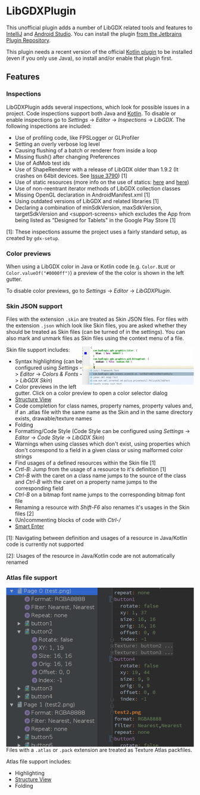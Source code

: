 # LibGDXPlugin
This unofficial plugin adds a number of LibGDX related tools and features to [IntelliJ](https://www.jetbrains.com/idea/) and
[Android Studio](https://developer.android.com/studio/index.html). You can install the plugin 
[from the Jetbrains Plugin Repository](https://plugins.jetbrains.com/plugin/8509). 

This plugin needs a recent version of the official [Kotlin plugin](https://plugins.jetbrains.com/plugin/6954) to be installed (even if
you only use Java), so install and/or enable that plugin first. 

## Features

### Inspections
LibGDXPlugin adds several inspections, which look for possible issues in a project. 
Code inspections support both Java and [Kotlin](https://kotlinlang.org/). 
To disable or enable inspections go to *Settings* -> *Editor* -> *Inspections* -> *LibGDX*. 
The following inspections are included:

* Use of profiling code, like FPSLogger or GLProfiler
* Setting an overly verbose log level
* Causing flushing of a batch or renderer from inside a loop
* Missing flush() after changing Preferences
* Use of AdMob test ids
* Use of ShapeRenderer with a release of LibGDX older than 1.9.2 (It crashes on 64bit devices. See [Issue 3790](https://github.com/libgdx/libgdx/issues/3790)) \[1]
* Use of static resources (more info on the use of statics: [here](http://bitiotic.com/blog/2013/05/23/libgdx-and-android-application-lifecycle/) and [here](http://www.badlogicgames.com/forum/viewtopic.php?f=11&t=22358))
* Use of non-reentrant iterator methods of LibGDX collection classes
* Missing OpenGL declaration in AndroidManifest.xml \[1]
* Using outdated versions of LibGDX and related libraries \[1]
* Declaring a combination of minSdkVersion, maxSdkVersion, targetSdkVersion and &lt;support-screens&gt; which excludes the App from being listed as "Designed for Tablets" in the Google Play Store \[1]

\[1]: These inspections assume the project uses a fairly standard setup, as created by `gdx-setup`. 

### Color previews
When using a LibGDX color in Java or Kotlin code (e.g. `Color.BLUE` or `Color.valueOf("#0000ff")`) a preview of the the color is shown in the left gutter.

To disable color previews, go to *Settings* -> *Editor* -> *LibGDXPlugin*.

### Skin JSON support
Files with the extension `.skin` are treated as Skin JSON files. For files with the extension `.json` which look like Skin files, you are asked
whether they should be treated as Skin files (can be turned of in the settings). You can also mark and unmark files as Skin files using the context menu of a file.

<img align="right" src="/images/skinCompletion.gif" width="300">

Skin file support includes:
* Syntax highlighting (can be configured using *Settings* -> *Editor* -> *Colors & Fonts* -> *LibGDX Skin*)
* Color previews in the left gutter. Click on a color preview to open a color selector dialog
* [Structure View](https://www.jetbrains.com/help/idea/2016.2/navigating-with-structure-views.html)
* Code completion for class names, property names, property values and, if an .atlas file with the same name as the Skin and in the same directory
exists, drawable/texture names
* Folding
* Formatting/Code Style (Code Style can be configured using *Settings* -> *Editor* -> *Code Style* -> *LibGDX Skin*)
* Warnings when using classes which don't exist, using properties which don't correspond to a field in a given class or using malformed color strings
* Find usages of a defined resources within the Skin file \[1]
* *Crtl-B*: Jump from the usage of a resource to it's definition \[1]
* *Ctrl-B* with the caret on a class name jumps to the source of the class and *Ctrl-B* with the caret on a property name jumps to the corresponding field
* *Ctrl-B* on a bitmap font name jumps to the corresponding bitmap font file
* Renaming a resource with *Shift-F6* also renames it's usages in the Skin files \[2]
* (Un)commenting blocks of code with *Ctrl-/*
* [Smart Enter](https://www.jetbrains.com/help/idea/2016.3/completing-statements.html)

\[1]: Navigating between definition and usages of a resource in Java/Kotlin code is currently not supported

\[2]: Usages of the resource in Java/Kotlin code are not automatically renamed

### Atlas file support

<img align="right" src="/images/atlasFile.png">

Files with a `.atlas` or `.pack` extension are treated as Texture Atlas packfiles.

Atlas file support includes:
* Highlighting
* [Structure View](https://www.jetbrains.com/help/idea/2016.2/navigating-with-structure-views.html)
* Folding

